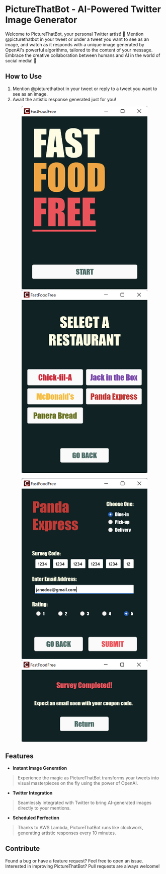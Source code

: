 # PictureThatBot - AI-Powered Twitter Image Generator

Welcome to PictureThatBot, your personal Twitter artist! 🎨 Mention @picturethatbot in your tweet or under a tweet you want to see as an image, and watch as it responds with a unique image generated by OpenAI's powerful algorithms, tailored to the content of your message. Embrace the creative collaboration between humans and AI in the world of social media! 🚀

## How to Use

1. Mention @picturethatbot in your tweet or reply to a tweet you want to see as an image.
2. Await the artistic response generated just for you!

<p align="center">
    <img src="assets/README1.png" width="400" />
    <img src="assets/README2.png" width="400" />
</p>

<p align="center">
    <img src="assets/README3.png" width="400" />
    <img src="assets/README4.png" width="400" />
</p>

## Features

- __Instant Image Generation__

<blockquote>
Experience the magic as PictureThatBot transforms your tweets into visual masterpieces on the fly using the power of OpenAI.
</blockquote>

- __Twitter Integration__

<blockquote>
Seamlessly integrated with Twitter to bring AI-generated images directly to your mentions.
</blockquote>
 
- __Scheduled Perfection__
 
<blockquote>
Thanks to AWS Lambda, PictureThatBot runs like clockwork, generating artistic responses every 10 minutes.
</blockquote>

## Contribute

Found a bug or have a feature request? Feel free to open an issue.
Interested in improving PictureThatBot? Pull requests are always welcome!
